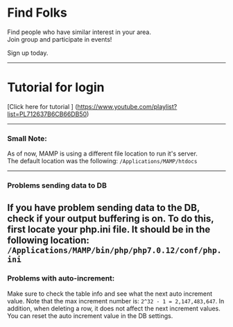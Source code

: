 # Find Folks
Find people who have similar interest in your area.  
Join group and participate in events!

Sign up today.

---

# Tutorial for login

[Click here for tutorial ] (https://www.youtube.com/playlist?list=PL712637B6CB66DB50)

---
### Small Note:
As of now, MAMP is using a different file location to run it's server.  
The default location was the following:
`/Applications/MAMP/htdocs`

---
### Problems sending data to DB
If you have problem sending data to the DB, check if your output buffering is on.
To do this, first locate your php.ini file.
It should be in the following location: `/Applications/MAMP/bin/php/php7.0.12/conf/php.ini`
---
### Problems with auto-increment:
Make sure to check the table info and see what the next auto increment value.
Note that the max increment number is: `2^32 - 1 = 2,147,483,647`.
In addition, when deleting a row, it does not affect the next increment values.
You can reset the auto increment value in the DB settings.
